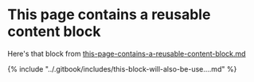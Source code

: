 # This page contains a reusable content block

Here's that block from [this-page-contains-a-reusable-content-block.md](../these-pages-will-not-be-moved/this-page-contains-a-reusable-content-block.md "mention")

{% include "../.gitbook/includes/this-block-will-also-be-use....md" %}
